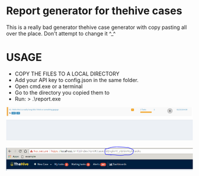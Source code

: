 # Report generator for thehive cases
This is a really bad generator thehive case generator with copy pasting all over the place. Don't attempt to change it ^_^

# USAGE
* COPY THE FILES TO A LOCAL DIRECTORY
* Add your API key to config.json in the same folder. 
* Open cmd.exe or a terminal
* Go to the directory you copied them to
* Run: \> .\report.exe <caseId> 

![caseId1](https://raw.githubusercontent.com/frikky/hive-case-report/master/images/case.PNG)


![caseId2](https://raw.githubusercontent.com/frikky/hive-case-report/master/images/document.PNG)
